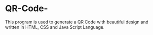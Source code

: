 # QR-Code-
This program is used to generate a QR Code with beautiful design and written in HTML, CSS and Java Script Language.
